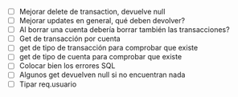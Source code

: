 - [ ] Mejorar delete de transaction, devuelve null
- [ ] Mejorar updates en general, qué deben devolver?
- [ ]  Al borrar una cuenta debería borrar también las transacciones?
- [ ]  Get de transacción por cuenta
- [ ]  get de tipo de transacción para comprobar que existe
- [ ]  get de tipo de cuenta para comprobar que existe
- [ ]  Colocar bien los errores SQL
- [ ]  Algunos get devuelven null si no encuentran nada
- [ ]  Tipar req.usuario